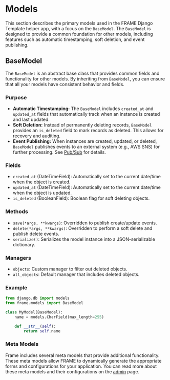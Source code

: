 # Models

This section describes the primary models used in the FRAME Django Template helper app, with a focus on the `BaseModel`. The `BaseModel` is designed to provide a common foundation for other models, including features such as automatic timestamping, soft deletion, and event publishing.

## BaseModel

The `BaseModel` is an abstract base class that provides common fields and functionality for other models. By inheriting from `BaseModel`, you can ensure that all your models have consistent behavior and fields.

### Purpose

- **Automatic Timestamping:** The `BaseModel` includes `created_at` and `updated_at` fields that automatically track when an instance is created and last updated.
- **Soft Deletion:** Instead of permanently deleting records, `BaseModel` provides an `is_deleted` field to mark records as deleted. This allows for recovery and auditing.
- **Event Publishing:** When instances are created, updated, or deleted, `BaseModel` publishes events to an external system (e.g., AWS SNS) for further processing. See [Pub/Sub](aws.md) for details.

### Fields

- `created_at` (DateTimeField): Automatically set to the current date/time when the object is created.
- `updated_at` (DateTimeField): Automatically set to the current date/time when the object is updated.
- `is_deleted` (BooleanField): Boolean flag for soft deleting objects.

### Methods

- `save(*args, **kwargs)`: Overridden to publish create/update events.
- `delete(*args, **kwargs)`: Overridden to perform a soft delete and publish delete events.
- `serialize()`: Serializes the model instance into a JSON-serializable dictionary.

### Managers

- `objects`: Custom manager to filter out deleted objects.
- `all_objects`: Default manager that includes deleted objects.

### Example

```python
from django.db import models
from frame.models import BaseModel

class MyModel(BaseModel):
    name = models.CharField(max_length=255)

    def __str__(self):
        return self.name
```

### Meta Models

Frame includes several meta models that provide additional functionality. These meta models allow FRAME to dynamically generate the appropriate forms and configurations for your application. You can read more about these meta models and their configurations on the [admin](admin.md) page.
